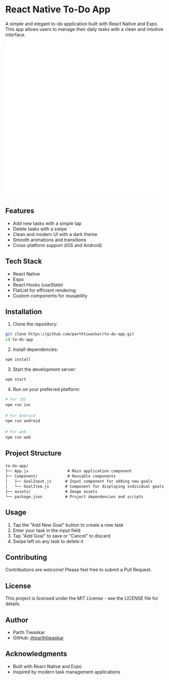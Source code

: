 # React Native To-Do App

A simple and elegant to-do application built with React Native and Expo. This app allows users to manage their daily tasks with a clean and intuitive interface.

![App Screenshot](assets/goal.png)

## Features

- Add new tasks with a simple tap
- Delete tasks with a swipe
- Clean and modern UI with a dark theme
- Smooth animations and transitions
- Cross-platform support (iOS and Android)

## Tech Stack

- React Native
- Expo
- React Hooks (useState)
- FlatList for efficient rendering
- Custom components for reusability

## Installation

1. Clone the repository:
```bash
git clone https://github.com/parthtiwaskar/to-do-app.git
cd to-do-app
```

2. Install dependencies:
```bash
npm install
```

3. Start the development server:
```bash
npm start
```

4. Run on your preferred platform:
```bash
# For iOS
npm run ios

# For Android
npm run android

# For web
npm run web
```

## Project Structure

```
to-do-app/
├── App.js                 # Main application component
├── Component/             # Reusable components
│   ├── GoalInput.js      # Input component for adding new goals
│   └── GoalItem.js       # Component for displaying individual goals
├── assets/               # Image assets
└── package.json          # Project dependencies and scripts
```

## Usage

1. Tap the "Add New Goal" button to create a new task
2. Enter your task in the input field
3. Tap "Add Goal" to save or "Cancel" to discard
4. Swipe left on any task to delete it

## Contributing

Contributions are welcome! Please feel free to submit a Pull Request.

## License

This project is licensed under the MIT License - see the LICENSE file for details.

## Author

- Parth Tiwaskar
- GitHub: [@parthtiwaskar](https://github.com/parthtiwaskar)

## Acknowledgments

- Built with React Native and Expo
- Inspired by modern task management applications 